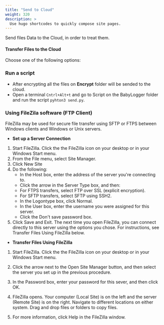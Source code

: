 ```yaml
---
title: "Send to Cloud"
weight: 320
description: >
  Use hugo shortcodes to quickly compose site pages.
---
```


Send files Data to the Cloud, in order to treat them.
<!--more-->
#### Transfer Files to the Cloud
Choose one of the following options:

### Run a script
- After encrypting all the files  on **Encrypt** folder will be sended to the cloud.
- Open a terminal `Cntrl+Alt+t` and go to Script on the BabyLogger folder and run the script `pyhton3 send.py`.
  
### Using FileZila software (FTP Client)
FileZilla may be used for secure file transfer using SFTP or FTPS between Windows clients and Windows or Unix servers.
  
  - **Set up a Server Connection**

  1. Start FileZilla. Click the the FileZilla icon on your desktop or in your Windows Start menu.
  2. From the File menu, select Site Manager.
  3. Click New Site
  4. Do the following:
     - In the Host box, enter the address of the server you're connecting to.
     - Click the arrow in the Server Type box, and then:
     - For FTPS transfers, select FTP over SSL (explicit encryption).
     - For SFTP transfers, select SFTP using SSH2.
     - In the Logontype box, click Normal.
     - In the User box, enter the username you were assigned for this server.
     - Click the Don't save password box.
5. Click Save and Exit.
The next time you open FileZilla, you can connect directly to this server using the options you chose. For instructions, see Transfer Files Using FileZilla below.

- **Transfer Files Using FileZilla**

1. Start FileZilla. Click the the FileZilla icon on your desktop or in your Windows Start menu. 
2. Click the arrow next to the Open Site Manager button, and then select the server you set up in the previous procedure.
3. In the Password box, enter your password for this sever, and then click OK.

4. FileZilla opens. Your computer (Local Site) is on the left and the server (Remote Site) is on the right. Navigate to different locations on either system. Drag and drop files or folders to copy files.
5. For more information, click Help in the FileZilla window.
